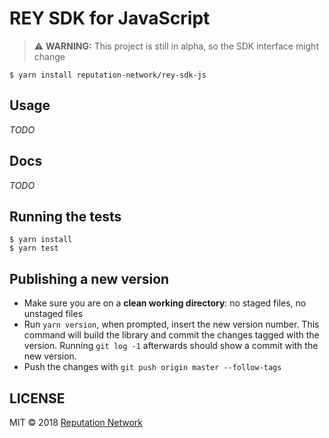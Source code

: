 # REY SDK for JavaScript
> :warning: **WARNING:** This project is still in alpha, so the SDK interface might change

```
$ yarn install reputation-network/rey-sdk-js
```

## Usage
_TODO_

## Docs
_TODO_

## Running the tests
```
$ yarn install
$ yarn test
```

## Publishing a new version
- Make sure you are on a  **clean working directory**: no staged files, no unstaged files
- Run `yarn version`, when prompted, insert the new version number. This command will build the library and commit the changes tagged with the version. Running `git log -1` afterwards should show a commit with the new version.
- Push the changes with `git push origin master --follow-tags`

## LICENSE
MIT © 2018 [Reputation Network](./LICENSE)
